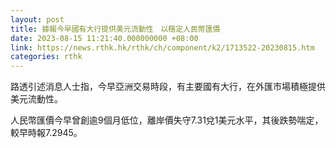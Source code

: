 ```yaml
---
layout: post
title: 據報今早國有大行提供美元流動性　以穩定人民幣匯價
date: 2023-08-15 11:21:40.000000000 +08:00
link: https://news.rthk.hk/rthk/ch/component/k2/1713522-20230815.htm
categories: rthk
---
```


路透引述消息人士指，今早亞洲交易時段，有主要國有大行，在外匯市場積極提供美元流動性。

人民幣匯價今早曾創逾9個月低位，離岸價失守7.31兌1美元水平，其後跌勢喘定，較早時報7.2945。
